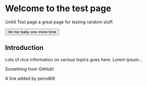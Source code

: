 # Welcome to the test page

Unit4 Test page a great page for testing random stuff.

<button onclick="window.open('https://github.com/perod/DocTest/edit/develop/docs/index.md')">Hit me baby one more time</button>

## Introduction
Lots of nice information on various topics goes here.
Lorem ipsum...

Something from GitHub!

A line added by perod69